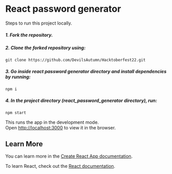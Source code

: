 # React password generator

Steps to run this project locally.

##### 1. Fork the repository.

##### 2. Clone the forked repository using:

`git clone https://github.com/DevilsAutumn/Hacktoberfest22.git`

##### 3. Go inside react password generator directory and install dependencies by running:

`npm i`

##### 4. In the project directory (react_password_generator directory), run:

`npm start`

This runs the app in the development mode.<br />
Open [http://localhost:3000](http://localhost:3000) to view it in the browser.

## Learn More

You can learn more in the [Create React App documentation](https://facebook.github.io/create-react-app/docs/getting-started).

To learn React, check out the [React documentation](https://reactjs.org/).
